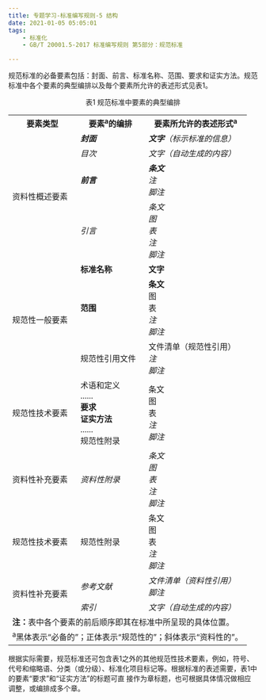 ```yaml
---
title: 专题学习-标准编写规则-5 结构
date: 2021-01-05 05:05:01
tags: 
	- 标准化
	- GB/T 20001.5-2017 标准编写规则 第5部分：规范标准

---
```




规范标准的必备要素包括：封面、前言、标准名称、范围、要求和证实方法。规范标准中各个要素的典型编排以及毎个要素所允许的表述形式见表1。

<center> 表1 规范标准中要素的典型编排</center>
<table>
    <tr>
        <th>要素类型</th>
        <th>要素<sup>a</sup>的编排</th>
        <th>要素所允许的表述形式<sup>a</sup></th>
    </tr>
    <tr>
        <td rowspan='4'>资料性概述要素</td>
        <td><b><i>封面</i></b></td>
        <td><i><b>文字</b>（标示标准的信息）</i></td>
    </tr>
    <tr>
        <td><i>目次</i></td>
        <td><i>文字（自动生成的内容）</i></td>
    </tr>
    <tr>
        <td><i><b>前言</b></i></td>
        <td><i><b>条文</b></i><br><i>注</i><br><i>脚注</i></td>
    </tr>
    <tr>
        <td><i>引言</i></td>
        <td><i>条文</i><br><i>图</i><br><i>表</i><br><i>注</i><br><i>脚注</i></td>
    </tr>
    <tr>
        <td rowspan='3'>规范性一般要素</td>
        <td><b>标准名称</b></td>
        <td><b>文字</b></td>
    </tr>
    <tr>
        <td><b>范围</b></td>
        <td><b>条文</b><br>图<br>表<br><i>注</i><br><i>脚注</i></td>
    </tr>
    <tr>
        <td>规范性引用文件</td>
        <td>文件清单（规范性引用）<br><i>注</i><br><i>脚注</i></td>
    </tr>
    <tr>
        <td>规范性技术要素</td>
        <td>术语和定义<br>......<br><b>要求</b><br><b>证实方法</b><br>......<br>规范性附录</td>
        <td>条文<br>图<br>表<br><i>注</i><br><i>脚注</i></td>
    </tr>
    <tr>
        <td>资料性补充要素</td>
        <td><i>资料性附录</i></td>
        <td><i>条文</i><br><i>图</i><br><i>表</i><br><i>注</i><br><i>脚注</i></td>
    </tr>
    <tr>
        <td>规范性技术要素</td>
        <td>规范性附录</td>
        <td>条文<br>图<br>表<br><i>注</i><br><i>脚注</i></td>
    </tr>
    <tr>
        <td rowspan='2'>资料性补充要素</td>
        <td><i>参考文献</i></td>
        <td><i>文件清单（资料性引用）</i><br><i>脚注</i></td>
    </tr>
    <tr>
        <td><i>索引</i></td>
        <td><i>文字（自动生成的内容）</i></td>
    </tr>
    <tr>
        <td colspan='3'><b>注：</b>表中各个要素的前后顺序即其在标准中所呈现的具体位置。</td>
    </tr>
    <tr>
        <td colspan='3'><sup>a</sup>黑体表示“必备的”；正体表示“规范性的”；斜体表示“资料性的”。</td>
    </tr>
</table>

根据实际需要，规范标准还可包含表1之外的其他规范性技术要素，例如，符号、代号和缩略语、分类（或分级）、标准化项目标记等。根据标准的表述需要，表1中的要素“要求”和“证实方法”的标题可直 
接作为章标题，也可根据具体情况做相应调整，或编排成多个章。